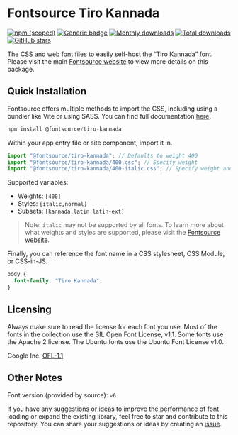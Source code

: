 # Fontsource Tiro Kannada

[![npm (scoped)](https://img.shields.io/npm/v/@fontsource/tiro-kannada?color=brightgreen)](https://www.npmjs.com/package/@fontsource/tiro-kannada) [![Generic badge](https://img.shields.io/badge/fontsource-passing-brightgreen)](https://github.com/fontsource/fontsource) [![Monthly downloads](https://badgen.net/npm/dm/@fontsource/tiro-kannada)](https://github.com/fontsource/fontsource) [![Total downloads](https://badgen.net/npm/dt/@fontsource/tiro-kannada)](https://github.com/fontsource/fontsource) [![GitHub stars](https://img.shields.io/github/stars/fontsource/fontsource.svg?style=social&label=Star)](https://github.com/fontsource/fontsource/stargazers)

The CSS and web font files to easily self-host the “Tiro Kannada” font. Please visit the main [Fontsource website](https://fontsource.org/fonts/tiro-kannada) to view more details on this package.

## Quick Installation

Fontsource offers multiple methods to import the CSS, including using a bundler like Vite or using SASS. You can find full documentation [here](https://fontsource.org/docs/getting-started/introduction).

```javascript
npm install @fontsource/tiro-kannada
```

Within your app entry file or site component, import it in.

```javascript
import "@fontsource/tiro-kannada"; // Defaults to weight 400
import "@fontsource/tiro-kannada/400.css"; // Specify weight
import "@fontsource/tiro-kannada/400-italic.css"; // Specify weight and style
```

Supported variables:
- Weights: `[400]`
- Styles: `[italic,normal]`
- Subsets: `[kannada,latin,latin-ext]`

> Note: `italic` may not be supported by all fonts. To learn more about what weights and styles are supported, please visit the [Fontsource website](https://fontsource.org/fonts/tiro-kannada).

Finally, you can reference the font name in a CSS stylesheet, CSS Module, or CSS-in-JS.

```css
body {
  font-family: "Tiro Kannada";
}
```

## Licensing
Always make sure to read the license for each font you use. Most of the fonts in the collection use the SIL Open Font License, v1.1. Some fonts use the Apache 2 license. The Ubuntu fonts use the Ubuntu Font License v1.0.

Google Inc.
[OFL-1.1](http://scripts.sil.org/OFL)

## Other Notes
Font version (provided by source): `v6`.

If you have any suggestions or ideas to improve the performance of font loading or expand the existing library, feel free to star and contribute to this repository. You can share your suggestions or ideas by creating an [issue](https://github.com/fontsource/fontsource/issues).